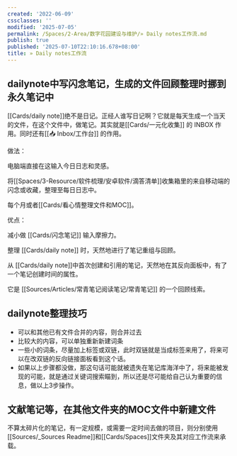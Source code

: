 ```yaml
---
created: '2022-06-09'
cssclasses: ''
modified: '2025-07-05'
permalink: /Spaces/2-Area/数字花园建设与维护/» Daily notes工作流.md
publish: true
published: '2025-07-10T22:10:16.678+08:00'
title: » Daily notes工作流
---
```

## dailynote中写闪念笔记，生成的文件回顾整理时挪到永久笔记中

[[Cards/daily note]]绝不是日记。正经人谁写日记啊？它就是每天生成一个当天的文件，在这个文件中，做笔记。其实就是[[Cards/一元化收集]] 的 INBOX 作用。同时还有[[📥 Inbox/工作台]] 的作用。

做法：

电脑端直接在这输入今日日志和灵感。

将[[Spaces/3-Resource/软件梳理/安卓软件/滴答清单]]收集箱里的来自移动端的闪念或收藏，整理至每日日志中。

每个月或者[[Cards/看心情整理文件和MOC]]。

优点：

减小做 [[Cards/闪念笔记]] 输入摩擦力。

整理 [[Cards/daily note]] 时，天然地进行了笔记重组与回顾。

从 [[Cards/daily note]]中首次创建和引用的笔记，天然地在其反向面板中，有了一个笔记创建时间的属性。

它是 [[Sources/Articles/常青笔记阅读笔记/常青笔记]] 的一个回顾线索。

## dailynote整理技巧

- 可以和其他已有文件合并的内容，则合并过去
- 比较大的内容，可以单独重新新建词条
- 一些小的词条，尽量加上标签或双链，此时双链就是当成标签来用了，将来可以在改双链的反向链接面板看到这个话。
- 如果以上步骤都没做，那这句话可能就被遗失在笔记库海洋中了，将来能被发现的可能，就是通过关键词搜索瞄到，所以还是尽可能给自己认为重要的信息，做以上3步操作。

## 文献笔记等，在其他文件夹的MOC文件中新建文件

不算太碎片化的笔记，有一定规模，或需要一定时间去做的项目，则分别使用[[Sources/_Sources Readme]]和[[Cards/Spaces]]文件夹及其对应工作流来承载。
